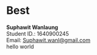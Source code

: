 # Best <br />
**Suphawit Wanlaung** <br />
Student ID.: 1640900245 <br />
Email: Suphawit.wanl@gmail.com <br />
hello world
